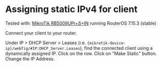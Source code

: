 # Assigning static IPv4 for client

Tested with: [MikroTik RB5009UPr+S+IN](https://mikrotik.com/product/rb5009upr_s_in) running RouterOS 7.15.3 (stable)

Connect your client to your router.

Under IP > DHCP Server > Leases (i.e. `{mikrotik-device-ip}/webfig/#IP:DHCP_Server.Leases`), find the connected client using a dynamically assigned IP. Click on the row. Click on "Make Static" button. Change the IP Address.